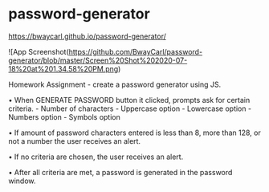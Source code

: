 # password-generator

https://bwaycarl.github.io/password-generator/

![App Screenshot(https://github.com/BwayCarl/password-generator/blob/master/Screen%20Shot%202020-07-18%20at%201.34.58%20PM.png)

Homework Assignment - create a password generator using JS.

• When GENERATE PASSWORD button it clicked, prompts ask for certain criteria.
    - Number of characters
    - Uppercase option
    - Lowercase option
    - Numbers option
    - Symbols option

• If amount of password characters entered is less than 8, more than 128, or not a number
    the user receives an alert.

• If no criteria are chosen, the user receives an alert.

• After all criteria are met, a password is generated in the password window.
